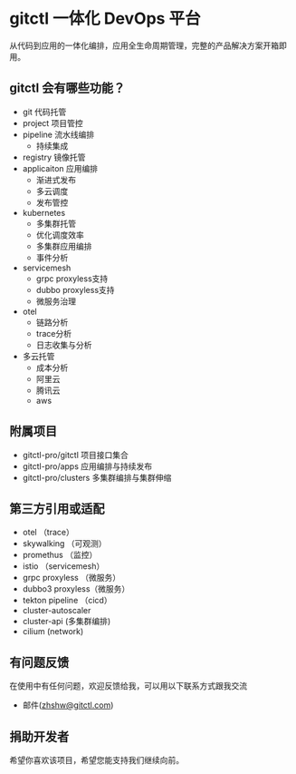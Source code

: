 # gitctl 一体化 DevOps 平台

从代码到应用的一体化编排，应用全生命周期管理，完整的产品解决方案开箱即用。

## gitctl 会有哪些功能？

* git 代码托管
* project 项目管控
* pipeline 流水线编排
  * 持续集成
* registry 镜像托管
* applicaiton 应用编排
  * 渐进式发布
  * 多云调度
  * 发布管控
* kubernetes
  * 多集群托管
  * 优化调度效率
  * 多集群应用编排
  * 事件分析
* servicemesh
  * grpc proxyless支持
  * dubbo proxyless支持
  * 微服务治理
* otel
  * 链路分析
  * trace分析
  * 日志收集与分析
* 多云托管
  * 成本分析
  * 阿里云
  * 腾讯云
  * aws

## 附属项目
* gitctl-pro/gitctl 项目接口集合
* gitctl-pro/apps 应用编排与持续发布
* gitctl-pro/clusters 多集群编排与集群伸缩

## 第三方引用或适配
* otel （trace）
* skywalking （可观测）
* promethus （监控）
* istio （servicemesh）
* grpc proxyless （微服务）
* dubbo3 proxyless（微服务）
* tekton pipeline （cicd）
* cluster-autoscaler
* cluster-api (多集群编排)
* cilium (network)

## 有问题反馈
在使用中有任何问题，欢迎反馈给我，可以用以下联系方式跟我交流
* 邮件(zhshw@gitctl.com)

## 捐助开发者
希望你喜欢该项目，希望您能支持我们继续向前。
